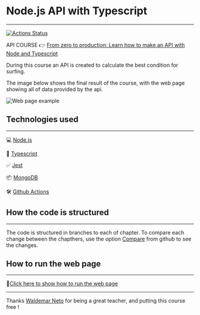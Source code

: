 # Node.js API with Typescript

---

[![Actions Status](https://github.com/JoaoZanardo/forecast-surf/workflows/Complete%20workflow/badge.svg)](https://github.com/waldemarnt/node-typescript-api/actions)

API COURSE 👉 [From zero to production: Learn how to make an API with Node and Typescript](https://www.nodejs-typescript-api.com/curso-gratis)

During this course an API is created to calculate the best condition for surfing.

The image below shows the final result of the course, with the web page showing all of data provided by the api.

![Web page example](https://i.ibb.co/qp2jtLk/Screen-Shot-2020-07-18-at-10-42-39-am.png)

## Technologies used

---

💻 [Node.js](https://nodejs.org/)

🧰 [Typescript](https://www.typescriptlang.org/)

✅ [Jest](https://jestjs.io/)

📦 [MongoDB](https://www.mongodb.com/)

🛠 [Github Actions](https://github.com/features/actions)

## How the code is structured

---

The code is structured in branches to each of chapter. To compare each change between the chapthers, use the option [Compare](https://github.com/waldemarnt/node-typescript-api/compare/step1...step2) from github to see the changes.

## How to run the web page

---

🔗[Click here to show how to run the web page](https://github.com/waldemarnt/node-typescript-api/tree/master/web)

---

Thanks [Waldemar Neto](https://github.com/waldemarnt) for being a great teacher, and putting this course free !
